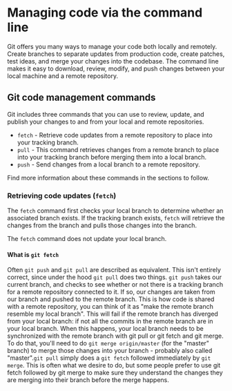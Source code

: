 <!-- ## Overview

This is a technical writing and editing project as part of your interview.

This project is designed to take between 1 - 2 hours.
Please take the time to carefully review the [writing style guide](../styling-guide-snippet.md).

## Instructions

Create a new GitHub repository with the following content (See [content](#content)) as the first commit. Make a branch and open a PR to edit the text for clarity, and include any questions about the content's meaning, as if you were editing a colleague’s work. 

 **Any changes that you think will improve the text and explain the concepts better are welcome**. If anything in the text doesn’t match your opinion on a best practice, feel free to correct the meaning of the text. The result should be a document that you, as a technical writer, would be comfortable sharing with end-users.


Construct your PR to teach the author:
- Make atomic commits.
- Write your commit messages to show your rationale for edits.
- Please construct your commits, commit messages, and PR description as you would for an actual PR as if you were collaborating with a team.
- It is best to edit the files on your local machine and push with the `git` command or a desktop Git application rather than editing directly on the GitHub.com website.

Edit the text so that it is easy to read:
- Correct errors.
- Put the text in active voice and present tense.
- Address the reader as you, not we.
- Phrase statements as positive rather than negative.
- Make the language simple and plain. 
- Avoid euphemisms.
- Structure the text so it has a logical flow. 

Once you're finished with your edits, send the PR link to the HashiCorp recruiter.

**NOTE**: DO NOT FORK THE PROJECT. MAKE A COPY OF ALL FILES, CREATE YOUR OWN FRESH REPOSITORY AND SUBMIT A PULL REQUEST TOWARDS YOUR OWN PROJECT. DO NOT MERGE THE PULL REQUEST.

---

OVERALL QUESTIONS
2. 
3. 

## Content
-->

<!-- EAJ TODO: Determine best structure for the document after working with the material. Ideas: Subheadings for each command; ol that contains an extended explanation; table that keeps command, description, and why to use it in rows -->
# Managing code via the command line
Git offers you many ways to manage your code both locally and remotely. Create branches to separate updates from production code, create patches, test ideas, and merge your changes into the codebase. The command line makes it easy to download, review, modify, and push changes between your local machine and a remote repository. <!-- New audiences may require a more in-depth intro, so we're leaving room for that here. -->

<!-- Thought again; we could either link off to docs around local/remote branches and repositories if users need a refresh on this documentation or if they're newer to git and would require this information. -->

## Git code management commands

<!-- EAJ NOTE: Rearranging because the foundations build on each other -->

<!-- EAJ NOTE: I am removing "git" from the code phrases below. I am assuming that this is part of a larger docset that has already introduced the concept of git on the command line and we've moved on to tasks users will need to complete. -->
Git includes three commands that you can use to review, update, and publish your changes to and from your local and remote repositories.
- `fetch` - Retrieve code updates from a remote repository to place into your tracking branch.
- `pull` - This command retrieves changes from a remote branch to place into your tracking branch before merging them into a local branch.
- `push` - Send changes from a local branch to a remote repository.

Find more information about these commands in the sections to follow.

### Retrieving code updates (`fetch`)
The `fetch` command first checks your local branch to determine whether an associated <!-- tracking? remote? --> branch exists. If the tracking branch exists, `fetch` will retrieve the changes from the <!-- tracking? remote? --> branch and pulls those changes into the <!-- tracking? remote? --> branch.

The `fetch` command does not update your local branch.

<!-- EAJ QUESTION: The text that was originally here was confusing and a jumble of terminology. -->

<!-- EAJ TODO:
- Be sure to include information about each command's purpose, why it's important, what problems they are expected to solve.
- Consider defining/explaining the various branches and repositories mentioned.
- Verify that the correct branches and repositories are mentioned; a brief Google search for some terms makes what's below confusing.
- Review GitHub and git documentation to make sure this information is complete.
- Consider images?
-->

<!-- DRAFT: COMMAND SUBHEADINGS -->

#### What is `git fetch`

Often `git push` and `git pull` are described as equivalent. This isn't entirely correct, since under the hood `git pull` does two things. `git push` takes our current branch, and checks to see whether or not there is a tracking branch for a remote repository connected to it. If so, our changes are taken from our branch and pushed to the remote branch. This is how code is shared with a remote repository, you can think of it as "make the remote branch resemble my local branch". This will fail if the remote branch has diverged from your local branch: if not all the commits in the remote branch are in your local branch. When this happens, your local branch needs to be synchronized with the remote branch with git pull or git fetch and git merge. To do that, you'll need to do `git merge origin/master` (for the "master" branch) to merge those changes into your branch - probably also called "master".`git pull` simply does a `git fetch` followed immediately by `git merge`. This is often what we desire to do, but some people prefer to use git fetch followed by git merge to make sure they understand the changes they are merging into their branch before the merge happens.
